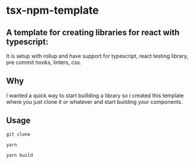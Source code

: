 # tsx-npm-template


## A template for creating libraries for react with typescript:
It is setup with rollup and have support for typescript, react testing library, pre commit hooks, linters, css.

## Why
I wanted a quick way to start buillding a library so i created this template where you just clone it or whatever and start building your components.


## Usage
`git clone`

`yarn`

`yarn build`

